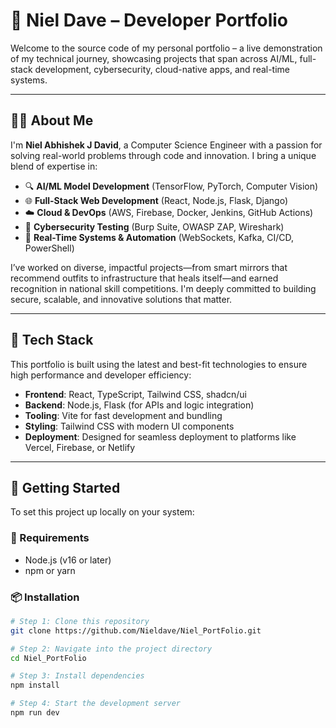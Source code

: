 # 🚀 Niel Dave – Developer Portfolio

Welcome to the source code of my personal portfolio – a live demonstration of my technical journey, showcasing projects that span across AI/ML, full-stack development, cybersecurity, cloud-native apps, and real-time systems.

---

## 👨‍💻 About Me

I'm **Niel Abhishek J David**, a Computer Science Engineer with a passion for solving real-world problems through code and innovation. I bring a unique blend of expertise in:

- 🔍 **AI/ML Model Development** (TensorFlow, PyTorch, Computer Vision)
- 🌐 **Full-Stack Web Development** (React, Node.js, Flask, Django)
- ☁️ **Cloud & DevOps** (AWS, Firebase, Docker, Jenkins, GitHub Actions)
- 🔐 **Cybersecurity Testing** (Burp Suite, OWASP ZAP, Wireshark)
- 🔁 **Real-Time Systems & Automation** (WebSockets, Kafka, CI/CD, PowerShell)

I’ve worked on diverse, impactful projects—from smart mirrors that recommend outfits to infrastructure that heals itself—and earned recognition in national skill competitions. I'm deeply committed to building secure, scalable, and innovative solutions that matter.

---

## 🧩 Tech Stack

This portfolio is built using the latest and best-fit technologies to ensure high performance and developer efficiency:

- **Frontend**: React, TypeScript, Tailwind CSS, shadcn/ui
- **Backend**: Node.js, Flask (for APIs and logic integration)
- **Tooling**: Vite for fast development and bundling
- **Styling**: Tailwind CSS with modern UI components
- **Deployment**: Designed for seamless deployment to platforms like Vercel, Firebase, or Netlify

---

## 🔧 Getting Started

To set this project up locally on your system:

### 🔨 Requirements

- Node.js (v16 or later)
- npm or yarn

### 📦 Installation

```bash
# Step 1: Clone this repository
git clone https://github.com/Nieldave/Niel_PortFolio.git

# Step 2: Navigate into the project directory
cd Niel_PortFolio

# Step 3: Install dependencies
npm install

# Step 4: Start the development server
npm run dev
